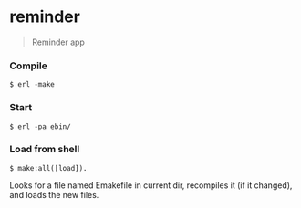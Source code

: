 # reminder

> Reminder app

### Compile

```
$ erl -make
```

### Start

```
$ erl -pa ebin/
```

### Load from shell


```
$ make:all([load]).
```

Looks for a file named Emakefile in current dir, recompiles it (if it changed), and loads the new files.
